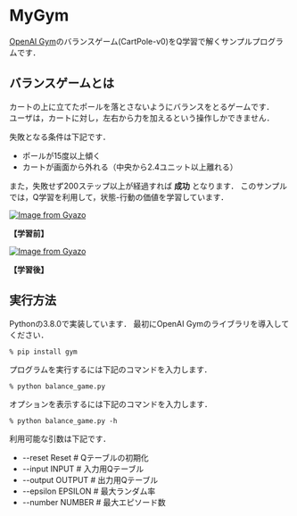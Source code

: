 # MyGym

[OpenAI Gym](https://gym.openai.com/)のバランスゲーム(CartPole-v0)をQ学習で解くサンプルプログラムです．

## バランスゲームとは

カートの上に立てたポールを落とさないようにバランスをとるゲームです．  
ユーザは，カートに対し，左右から力を加えるという操作しかできません．

失敗となる条件は下記です．

- ポールが15度以上傾く
- カートが画面から外れる（中央から2.4ユニット以上離れる）

また，失敗せず200ステップ以上が経過すれば **成功** となります．
このサンプルでは，Q学習を利用して，状態-行動の価値を学習しています．

[![Image from Gyazo](https://i.gyazo.com/cd093e2a691a4fd3ecad3499b780bd20.gif)](https://gyazo.com/cd093e2a691a4fd3ecad3499b780bd20)

**【学習前】**

[![Image from Gyazo](https://i.gyazo.com/629f06dfeb48264f2a876952b1f25546.gif)](https://gyazo.com/629f06dfeb48264f2a876952b1f25546)

**【学習後】**

## 実行方法

Pythonの3.8.0で実装しています．
最初にOpenAI Gymのライブラリを導入してください．

```
% pip install gym
```

プログラムを実行するには下記のコマンドを入力します．

```
% python balance_game.py
```

オプションを表示するには下記のコマンドを入力します．

```
% python balance_game.py -h
```

利用可能な引数は下記です．

- --reset Reset # Qテーブルの初期化
- --input INPUT # 入力用Qテーブル
- --output OUTPUT # 出力用Qテーブル
- --epsilon EPSILON # 最大ランダム率
- --number NUMBER # 最大エピソード数


